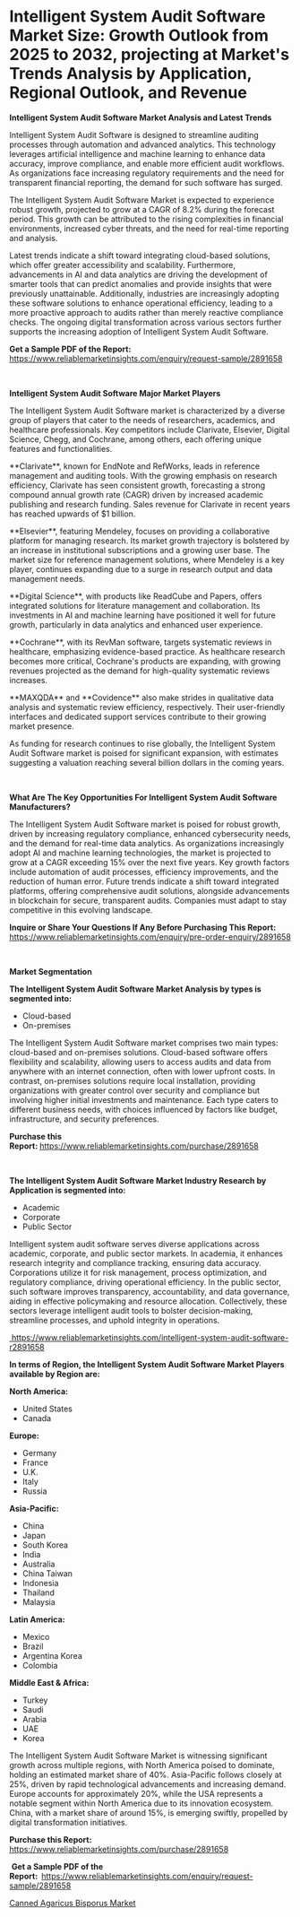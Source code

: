 <p><h1>Intelligent System Audit Software Market Size: Growth Outlook from 2025 to 2032, projecting at Market's Trends Analysis by Application, Regional Outlook, and Revenue</h1></p><p><strong>Intelligent System Audit Software Market Analysis and Latest Trends</strong></p>
<p><p>Intelligent System Audit Software is designed to streamline auditing processes through automation and advanced analytics. This technology leverages artificial intelligence and machine learning to enhance data accuracy, improve compliance, and enable more efficient audit workflows. As organizations face increasing regulatory requirements and the need for transparent financial reporting, the demand for such software has surged. </p><p>The Intelligent System Audit Software Market is expected to experience robust growth, projected to grow at a CAGR of 8.2% during the forecast period. This growth can be attributed to the rising complexities in financial environments, increased cyber threats, and the need for real-time reporting and analysis. </p><p>Latest trends indicate a shift toward integrating cloud-based solutions, which offer greater accessibility and scalability. Furthermore, advancements in AI and data analytics are driving the development of smarter tools that can predict anomalies and provide insights that were previously unattainable. Additionally, industries are increasingly adopting these software solutions to enhance operational efficiency, leading to a more proactive approach to audits rather than merely reactive compliance checks. The ongoing digital transformation across various sectors further supports the increasing adoption of Intelligent System Audit Software.</p></p>
<p><strong>Get a Sample PDF of the Report:&nbsp;</strong> <a href="https://www.reliablemarketinsights.com/enquiry/request-sample/2891658?utm_campaign=2636&utm_medium=2&utm_source=Github&utm_content=ia&utm_term=14032025&utm_id=intelligent-system-audit-software">https://www.reliablemarketinsights.com/enquiry/request-sample/2891658</a></p>
<p>&nbsp;</p>
<p><strong>Intelligent System Audit Software Major Market Players</strong></p>
<p><p>The Intelligent System Audit Software market is characterized by a diverse group of players that cater to the needs of researchers, academics, and healthcare professionals. Key competitors include Clarivate, Elsevier, Digital Science, Chegg, and Cochrane, among others, each offering unique features and functionalities.</p><p>**Clarivate**, known for EndNote and RefWorks, leads in reference management and auditing tools. With the growing emphasis on research efficiency, Clarivate has seen consistent growth, forecasting a strong compound annual growth rate (CAGR) driven by increased academic publishing and research funding. Sales revenue for Clarivate in recent years has reached upwards of $1 billion.</p><p>**Elsevier**, featuring Mendeley, focuses on providing a collaborative platform for managing research. Its market growth trajectory is bolstered by an increase in institutional subscriptions and a growing user base. The market size for reference management solutions, where Mendeley is a key player, continues expanding due to a surge in research output and data management needs.</p><p>**Digital Science**, with products like ReadCube and Papers, offers integrated solutions for literature management and collaboration. Its investments in AI and machine learning have positioned it well for future growth, particularly in data analytics and enhanced user experience. </p><p>**Cochrane**, with its RevMan software, targets systematic reviews in healthcare, emphasizing evidence-based practice. As healthcare research becomes more critical, Cochrane's products are expanding, with growing revenues projected as the demand for high-quality systematic reviews increases.</p><p>**MAXQDA** and **Covidence** also make strides in qualitative data analysis and systematic review efficiency, respectively. Their user-friendly interfaces and dedicated support services contribute to their growing market presence.</p><p>As funding for research continues to rise globally, the Intelligent System Audit Software market is poised for significant expansion, with estimates suggesting a valuation reaching several billion dollars in the coming years.</p></p>
<p>&nbsp;</p>
<p><strong>What Are The Key Opportunities For Intelligent System Audit Software Manufacturers?</strong></p>
<p><p>The Intelligent System Audit Software market is poised for robust growth, driven by increasing regulatory compliance, enhanced cybersecurity needs, and the demand for real-time data analytics. As organizations increasingly adopt AI and machine learning technologies, the market is projected to grow at a CAGR exceeding 15% over the next five years. Key growth factors include automation of audit processes, efficiency improvements, and the reduction of human error. Future trends indicate a shift toward integrated platforms, offering comprehensive audit solutions, alongside advancements in blockchain for secure, transparent audits. Companies must adapt to stay competitive in this evolving landscape.</p></p>
<p><strong>Inquire or Share Your Questions If Any Before Purchasing This Report:</strong> <a href="https://www.reliablemarketinsights.com/enquiry/pre-order-enquiry/2891658?utm_campaign=2636&utm_medium=2&utm_source=Github&utm_content=ia&utm_term=14032025&utm_id=intelligent-system-audit-software">https://www.reliablemarketinsights.com/enquiry/pre-order-enquiry/2891658</a></p>
<p>&nbsp;</p>
<p><strong>Market Segmentation</strong></p>
<p><strong>The Intelligent System Audit Software Market Analysis by types is segmented into:</strong></p>
<p><ul><li>Cloud-based</li><li>On-premises</li></ul></p>
<p><p>The Intelligent System Audit Software market comprises two main types: cloud-based and on-premises solutions. Cloud-based software offers flexibility and scalability, allowing users to access audits and data from anywhere with an internet connection, often with lower upfront costs. In contrast, on-premises solutions require local installation, providing organizations with greater control over security and compliance but involving higher initial investments and maintenance. Each type caters to different business needs, with choices influenced by factors like budget, infrastructure, and security preferences.</p></p>
<p><strong>Purchase this Report:&nbsp;</strong><a href="https://www.reliablemarketinsights.com/purchase/2891658?utm_campaign=2636&utm_medium=2&utm_source=Github&utm_content=ia&utm_term=14032025&utm_id=intelligent-system-audit-software">https://www.reliablemarketinsights.com/purchase/2891658</a></p>
<p>&nbsp;</p>
<p><strong>The Intelligent System Audit Software Market Industry Research by Application is segmented into:</strong></p>
<p><ul><li>Academic</li><li>Corporate</li><li>Public Sector</li></ul></p>
<p><p>Intelligent system audit software serves diverse applications across academic, corporate, and public sector markets. In academia, it enhances research integrity and compliance tracking, ensuring data accuracy. Corporations utilize it for risk management, process optimization, and regulatory compliance, driving operational efficiency. In the public sector, such software improves transparency, accountability, and data governance, aiding in effective policymaking and resource allocation. Collectively, these sectors leverage intelligent audit tools to bolster decision-making, streamline processes, and uphold integrity in operations.</p></p>
<p><a href="https://www.reliablemarketinsights.com/intelligent-system-audit-software-r2891658?utm_campaign=2636&utm_medium=2&utm_source=Github&utm_content=ia&utm_term=14032025&utm_id=intelligent-system-audit-software">&nbsp;https://www.reliablemarketinsights.com/intelligent-system-audit-software-r2891658</a></p>
<p><strong>In terms of Region, the Intelligent System Audit Software Market Players available by Region are:</strong></p>
<p>
    <p> <strong> North America: </strong>
        <ul>
            <li>United States</li>
            <li>Canada</li>
        </ul>
        </p> 
    <p> <strong> Europe: </strong>
        <ul>
            <li>Germany</li>
            <li>France</li>
            <li>U.K.</li>
            <li>Italy</li>
            <li>Russia</li>
        </ul>
        </p> 
    <p> <strong> Asia-Pacific: </strong>
        <ul>
            <li>China</li>
            <li>Japan</li>
            <li>South Korea</li>
            <li>India</li>
            <li>Australia</li>
            <li>China Taiwan</li>
            <li>Indonesia</li>
            <li>Thailand</li>
            <li>Malaysia</li>
        </ul>
        </p> 
    <p> <strong> Latin America: </strong>
        <ul>
            <li>Mexico</li>
            <li>Brazil</li>
            <li>Argentina Korea</li>
            <li>Colombia</li>
        </ul>
        </p> 
    <p> <strong> Middle East & Africa: </strong>
        <ul>
            <li>Turkey</li>
            <li>Saudi</li>
            <li>Arabia</li>
            <li>UAE</li>
            <li>Korea</li>
        </ul>
    </p>
    </p>
<p><p>The Intelligent System Audit Software Market is witnessing significant growth across multiple regions, with North America poised to dominate, holding an estimated market share of 40%. Asia-Pacific follows closely at 25%, driven by rapid technological advancements and increasing demand. Europe accounts for approximately 20%, while the USA represents a notable segment within North America due to its innovation ecosystem. China, with a market share of around 15%, is emerging swiftly, propelled by digital transformation initiatives.</p></p>
<p><strong>Purchase this Report: </strong><a href="https://www.reliablemarketinsights.com/purchase/2891658?utm_campaign=2636&utm_medium=2&utm_source=Github&utm_content=ia&utm_term=14032025&utm_id=intelligent-system-audit-software">https://www.reliablemarketinsights.com/purchase/2891658</a></p>
<p>&nbsp;<strong>Get a Sample PDF of the Report:&nbsp;&nbsp;</strong><a href="https://www.reliablemarketinsights.com/enquiry/request-sample/2891658?utm_campaign=2636&utm_medium=2&utm_source=Github&utm_content=ia&utm_term=14032025&utm_id=intelligent-system-audit-software">https://www.reliablemarketinsights.com/enquiry/request-sample/2891658</a></p>
<p><strong></strong></p>
<p><p><a href="https://github.com/pelahotayabe/Market-Research-Report-List-1/blob/main/canned-agaricus-bisporus-market.md?utm_campaign=2636&utm_medium=2&utm_source=Github&utm_content=ia&utm_term=14032025&utm_id=intelligent-system-audit-software">Canned Agaricus Bisporus Market</a></p></p>